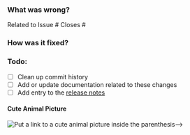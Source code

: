 ### What was wrong?

Related to Issue #
Closes #

### How was it fixed?

### Todo:

- [ ] Clean up commit history
- [ ] Add or update documentation related to these changes
- [ ] Add entry to the [release notes](https://github.com/ethereum/eth-hash/blob/main/newsfragments/README.md)

#### Cute Animal Picture

![Put a link to a cute animal picture inside the parenthesis-->](<>)
